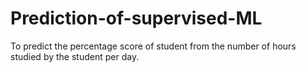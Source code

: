 # Prediction-of-supervised-ML
To predict the percentage score of student from the number of hours studied by the student per day.
